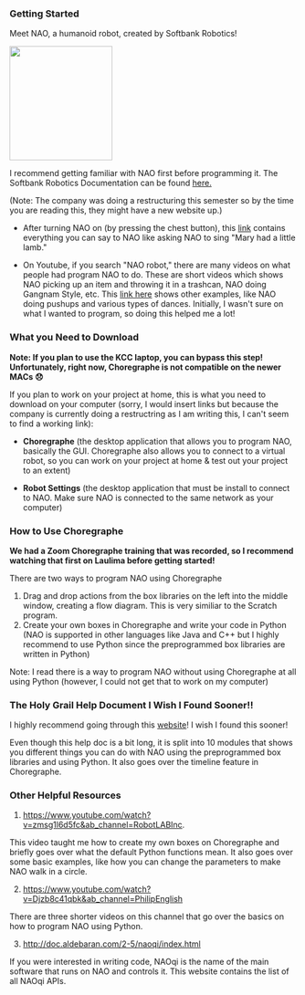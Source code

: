 ### Getting Started 
Meet NAO, a humanoid robot, created by Softbank Robotics! 

<img src="https://provenrobotics.ai/wp-content/uploads/2022/06/nao.webp" height="200" width="180" >

I recommend getting familiar with NAO first before programming it. The Softbank Robotics Documentation can be found [here.](http://doc.aldebaran.com/2-8/getting_started/index.html)

(Note: The company was doing a restructuring this semester so by the time you are reading this, they might have a new website up.)

* After turning NAO on (by pressing the chest button), this [link](http://doc.aldebaran.com/2-8/family/nao_user_guide/basic_channel_conversation_nao.html#bchannel-text-nao) contains everything you can say to NAO like asking NAO to sing "Mary had a little lamb." 

* On Youtube, if you search "NAO robot," there are many videos on what people had program NAO to do. These are short videos which shows NAO picking up an item and throwing it in a trashcan, NAO doing Gangnam Style, etc. This [link here](https://funlab.nd.edu/the-nao-base/special-movements/) shows other examples, like NAO doing pushups and various types of dances. Initially, I wasn't sure on what I wanted to program, so doing this helped me a lot!

### What you Need to Download 
**Note: If you plan to use the KCC laptop, you can bypass this step! Unfortunately, right now, Choregraphe is not compatible on the newer MACs :disappointed:**

If you plan to work on your project at home, this is what you need to download on your computer (sorry, I would insert links but because the company is currently doing a restructring as I am writing this, I can't seem to find a working link):

* **Choregraphe** (the desktop application that allows you to program NAO, basically the GUI. Choregraphe also allows you to connect to a virtual robot, so you can work on your project at home & test out your project to an extent) 

* **Robot Settings** (the desktop application that must be install to connect to NAO. Make sure NAO is connected to the same network as your computer)

### How to Use Choregraphe
**We had a Zoom Choregraphe training that was recorded, so I recommend watching that first on Laulima before getting started!**

There are two ways to program NAO using Choregraphe

1) Drag and drop actions from the box libraries on the left into the middle window, creating a flow diagram. This is very similiar to the Scratch program. 
2) Create your own boxes in Choregraphe and write your code in Python (NAO is supported in other languages like Java and C++ but I highly recommend to use Python since the preprogrammed box libraries are written in Python) 

Note: I read there is a way to program NAO without using Choregraphe at all using Python (however, I could not get that to work on my computer)  

### The Holy Grail Help Document I Wish I Found Sooner!! 
I highly recommend going through this [website](https://www.kramirez.net/Robotica/Material/Nao/AnIntroductionToRoboticsWithNao_TextBook_2012_US.pdf)! I wish I found this sooner! 

Even though this help doc is a bit long, it is split into 10 modules that shows you different things you can do with NAO using the preprogrammed box libraries and using Python. It also goes over the timeline feature in Choregraphe.

### Other Helpful Resources 
1) https://www.youtube.com/watch?v=zmsg1l6d5fc&ab_channel=RobotLABInc.

This video taught me how to create my own boxes on Choregraphe and briefly goes over what the default Python functions mean. It also goes over some basic examples, like how you can change the parameters to make NAO walk in a circle.

2) https://www.youtube.com/watch?v=Djzb8c41qbk&ab_channel=PhilipEnglish

There are three shorter videos on this channel that go over the basics on how to program NAO using Python.

3) http://doc.aldebaran.com/2-5/naoqi/index.html

If you were interested in writing code, NAOqi is the name of the main software that runs on NAO and controls it. This website contains the list of all NAOqi APIs. 
